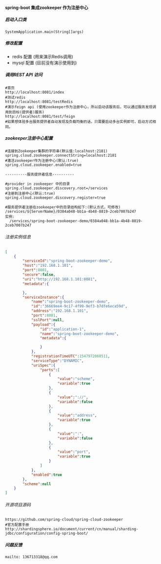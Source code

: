 #### spring-boot 集成zookeeper 作为注册中心

##### 启动入口类
    SystemApplication.main(String[]args)
  
##### 修改配置
  * redis 配置 (用来演示Redis调用)
  * mysql 配置 (目前没有演示使用到)
  
##### 调用REST API 访问
    #首页
    http://localhost:8081/index
    #测试redis
    http://localhost:8081/testRedis
    #演示feign api (使用zookeeper作为注册中心，所以启动该服务后，可以通过服务发现调用到目标(提供者)服务)
    http://localhost:8081/test/feign
    #如果想体验多台服务提供者自动发现及负载均衡的话，只需要启动多台实例即可，启动方式相同。
    
    
##### zookeeper注册中心配置
    #连接到Zookeeper集群的字符串(默认值:localhost:2181)
    spring.cloud.zookeeper.connectString=localhost:2181
    #激活zookeeper作为注册中心(默认:true)
    spring.cloud.zookeeper.enabled=true
  
    ----------服务提供者信息----------
    
    #provider in zookeeper 中的目录
    spring.cloud.zookeeper.discovery.root=/services
    #注册到注册中心(默认:true)
    spring.cloud.zookeeper.discovery.register=true
  
    #服务提供者注册在zookeeper中的目录结构如下:(默认方式，可修改)
    /services/${ServerName}/0384a048-bb1a-4b48-8819-2ceb7007b247
    实例:
      /services/spring-boot-zookeeper-demo/0384a048-bb1a-4b48-8819-2ceb7007b247
      

###### 注册实例信息
  ```json
  [
      {
          "serviceId":"spring-boot-zookeeper-demo",
          "host":"192.168.1.101",
          "port":8081,
          "secure":false,
          "uri":"http://192.168.1.101:8081",
          "metadata":{
  
          },
          "serviceInstance":{
              "name":"spring-boot-zookeeper-demo",
              "id":"36669ee4-9c17-4f99-9ef3-b7dfe6eca59d",
              "address":"192.168.1.101",
              "port":8081,
              "sslPort":null,
              "payload":{
                  "id":"application-1",
                  "name":"spring-boot-zookeeper-demo",
                  "metadata":{
  
                  }
              },
              "registrationTimeUTC":1547972060511,
              "serviceType":"DYNAMIC",
              "uriSpec":{
                  "parts":[
                      {
                          "value":"scheme",
                          "variable":true
                      },
                      {
                          "value":"://",
                          "variable":false
                      },
                      {
                          "value":"address",
                          "variable":true
                      },
                      {
                          "value":":",
                          "variable":false
                      },
                      {
                          "value":"port",
                          "variable":true
                      }
                  ]
              },
              "enabled":true
          },
          "scheme":null
      }
  ]
  
  ```

###### 开源项目源码 
    https://github.com/spring-cloud/spring-cloud-zookeeper
    #官方配置手册
    http://shardingsphere.io/document/current/cn/manual/sharding-jdbc/configuration/config-spring-boot/
##### 问题反馈
    mailto: 136713318@qq.com